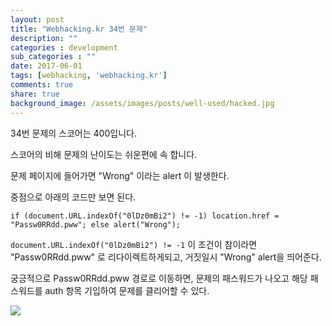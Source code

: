 ```yaml
---
layout: post
title: "Webhacking.kr 34번 문제"
description: ""
categories : development
sub_categories : ""
date: 2017-06-01
tags: [webhacking, 'webhacking.kr']
comments: true
share: true
background_image: /assets/images/posts/well-used/hacked.jpg
---
```


34번 문제의 스코어는 400입니다.

스코어의 비해 문제의 난이도는 쉬운편에 속 합니다.

  

문제 페이지에 들어가면 "Wrong" 이라는 alert 이 발생한다.

중점으로 아래의 코드만 보면 된다.


    if (document.URL.indexOf("0lDz0mBi2") != -1) location.href = "Passw0RRdd.pww"; else alert("Wrong");

 

`document.URL.indexOf("0lDz0mBi2") != -1` 이 조건이 참이라면 "Passw0RRdd.pww" 로 리다이렉트하게되고, 거짓일시 "Wrong" alert을 띄어준다.

궁긍적으로 Passw0RRdd.pww 경로로 이동하면, 문제의 패스워드가 나오고 해당 패스워드를 auth 항목 기입하여 문제를 클리어할 수 있다.

  

![](/assets/images/posts/757/25185344592F7FBB29393A.PNG)

  

